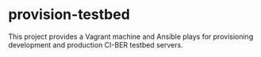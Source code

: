 # provision-testbed
This project provides a Vagrant machine and Ansible plays for provisioning development and production CI-BER testbed servers.
